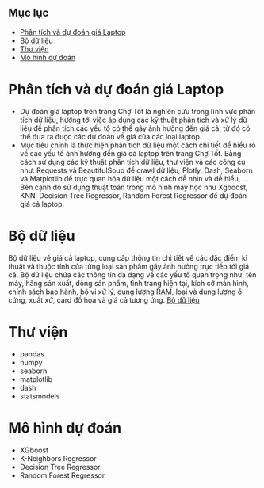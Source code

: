 ## Mục lục
- [Phân tích và dự đoán giá Laptop](https://github.com/LNPNN/Phan_tich_du_doan_gia?tab=readme-ov-file#ph%C3%A2n-t%C3%ADch-v%C3%A0-d%E1%BB%B1-%C4%91o%C3%A1n-gi%C3%A1-laptop)
- [Bộ dữ liệu](https://github.com/LNPNN/Phan_tich_du_doan_gia?tab=readme-ov-file#b%E1%BB%99-d%E1%BB%AF-li%E1%BB%87u)
- [Thư viện](https://github.com/LNPNN/Phan_tich_du_doan_gia?tab=readme-ov-file#th%C6%B0-vi%E1%BB%87n)
- [Mô hình dự đoán](https://github.com/LNPNN/Phan_tich_du_doan_gia?tab=readme-ov-file#m%C3%B4-h%C3%ACnh-d%E1%BB%B1-%C4%91o%C3%A1n)
# Phân tích và dự đoán giá Laptop
- Dự đoán giá laptop trên trang Chợ Tốt là nghiên cứu trong lĩnh vực phân tích dữ liệu, hướng tới việc áp dụng các kỹ thuật phân tích và xử lý dữ liệu để phân tích các yếu tố có thể gây ảnh hưởng đến giá cả, từ đó có thể đưa ra được các dự đoán về giá của các loại laptop. 
- Mục tiêu chính là thực hiện phân tích dữ liệu một cách chi tiết để hiểu rõ về các yếu tố ảnh hưởng đến giá cả laptop trên trang Chợ Tốt. Bằng cách sử dụng các kỹ thuật phân tích dữ liệu, thư viện và các công cụ như: Requests và BeautifulSoup để crawl dữ liệu; Plotly, Dash, Seaborn và Matplotlib để trực quan hóa dữ liệu một cách dễ nhìn và dễ hiểu, … Bên cạnh đó sử dụng thuật toán trong mô hình máy học như Xgboost, KNN, Decision Tree Regressor, Random Forest Regressor để dự đoán giá cả laptop.
# Bộ dữ liệu
Bộ dữ liệu về giá cả laptop, cung cấp thông tin chi tiết về các đặc điểm kĩ thuật và thuộc tính của từng loại sản phẩm gây ảnh hưởng trực tiếp tới giá cả. Bộ dữ liệu chứa các thông tin đa dạng về các yếu tố quan trọng như: tên máy, hãng sản xuất, dòng sản phẩm, tình trạng hiện tại, kích cỡ màn hình, chính sách bảo hành, bộ vi xử lý, dung lượng RAM, loại và dung lượng ổ cứng, xuất xứ, card đồ họa và giá cả tương ứng.
[Bộ dữ liệu](https://drive.google.com/drive/folders/1erbISKeFVsviivvYiiWvlA1qq17gapEs)
# Thư viện
- pandas
- numpy
- seaborn
- matplotlib
- dash
- statsmodels
# Mô hình dự đoán
- XGboost
- K-Neighbors Regressor
- Decision Tree Regressor
- Random Forest Regressor
